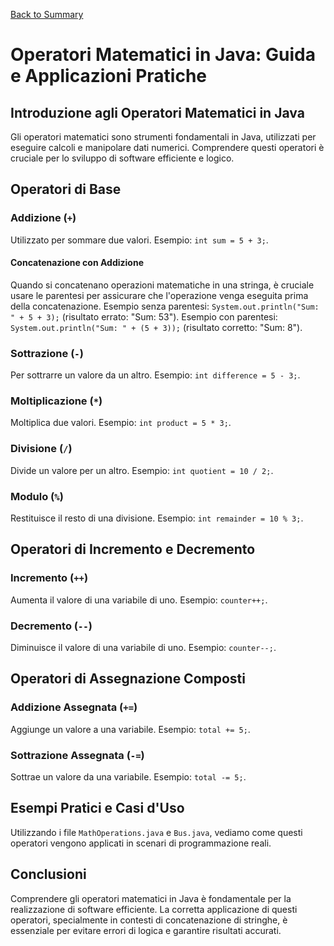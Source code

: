 [Back to Summary](../Summary.md)

# Operatori Matematici in Java: Guida e Applicazioni Pratiche

## Introduzione agli Operatori Matematici in Java
Gli operatori matematici sono strumenti fondamentali in Java, utilizzati per eseguire calcoli e manipolare dati numerici. Comprendere questi operatori è cruciale per lo sviluppo di software efficiente e logico.

## Operatori di Base
### Addizione (`+`)
Utilizzato per sommare due valori. Esempio: `int sum = 5 + 3;`.
#### Concatenazione con Addizione
Quando si concatenano operazioni matematiche in una stringa, è cruciale usare le parentesi per assicurare che l'operazione venga eseguita prima della concatenazione. 
Esempio senza parentesi: `System.out.println("Sum: " + 5 + 3);` (risultato errato: "Sum: 53").
Esempio con parentesi: `System.out.println("Sum: " + (5 + 3));` (risultato corretto: "Sum: 8").

### Sottrazione (`-`)
Per sottrarre un valore da un altro. Esempio: `int difference = 5 - 3;`.

### Moltiplicazione (`*`)
Moltiplica due valori. Esempio: `int product = 5 * 3;`.

### Divisione (`/`)
Divide un valore per un altro. Esempio: `int quotient = 10 / 2;`.

### Modulo (`%`)
Restituisce il resto di una divisione. Esempio: `int remainder = 10 % 3;`.

## Operatori di Incremento e Decremento
### Incremento (`++`)
Aumenta il valore di una variabile di uno. Esempio: `counter++;`.
### Decremento (`--`)
Diminuisce il valore di una variabile di uno. Esempio: `counter--;`.

## Operatori di Assegnazione Composti
### Addizione Assegnata (`+=`)
Aggiunge un valore a una variabile. Esempio: `total += 5;`.
### Sottrazione Assegnata (`-=`)
Sottrae un valore da una variabile. Esempio: `total -= 5;`.

## Esempi Pratici e Casi d'Uso
Utilizzando i file `MathOperations.java` e `Bus.java`, vediamo come questi operatori vengono applicati in scenari di programmazione reali.

## Conclusioni
Comprendere gli operatori matematici in Java è fondamentale per la realizzazione di software efficiente. La corretta applicazione di questi operatori, specialmente in contesti di concatenazione di stringhe, è essenziale per evitare errori di logica e garantire risultati accurati.